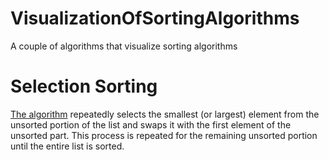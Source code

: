 # VisualizationOfSortingAlgorithms
 A couple of algorithms that visualize sorting algorithms

# Selection Sorting

[The algorithm](https://www.geeksforgeeks.org/selection-sort/) repeatedly selects the smallest (or largest) element from the unsorted portion of the list and swaps it with the first element of the unsorted part. This process is repeated for the remaining unsorted portion until the entire list is sorted. 
    

